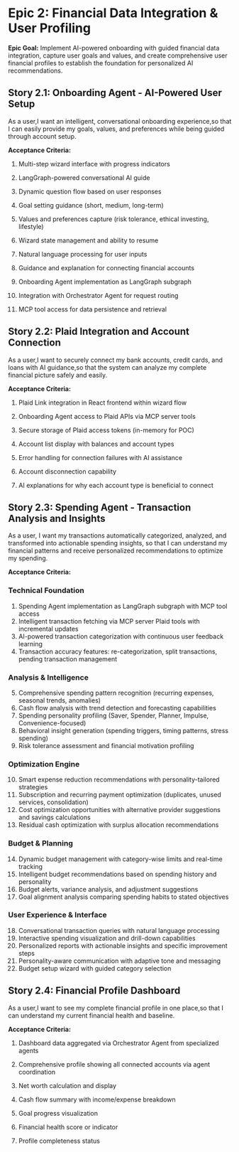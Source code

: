 # Epic 2: Financial Data Integration & User Profiling

**Epic Goal:** Implement AI-powered onboarding with guided financial data integration, capture user goals and values, and create comprehensive user financial profiles to establish the foundation for personalized AI recommendations.

## Story 2.1: Onboarding Agent - AI-Powered User Setup

As a user,I want an intelligent, conversational onboarding experience,so that I can easily provide my goals, values, and preferences while being guided through account setup.

**Acceptance Criteria:**

1.  Multi-step wizard interface with progress indicators
    
2.  LangGraph-powered conversational AI guide
    
3.  Dynamic question flow based on user responses
    
4.  Goal setting guidance (short, medium, long-term)
    
5.  Values and preferences capture (risk tolerance, ethical investing, lifestyle)
    
6.  Wizard state management and ability to resume
    
7.  Natural language processing for user inputs
    
8.  Guidance and explanation for connecting financial accounts
    
9.  Onboarding Agent implementation as LangGraph subgraph
    
10.  Integration with Orchestrator Agent for request routing
    
11.  MCP tool access for data persistence and retrieval
    

## Story 2.2: Plaid Integration and Account Connection

As a user,I want to securely connect my bank accounts, credit cards, and loans with AI guidance,so that the system can analyze my complete financial picture safely and easily.

**Acceptance Criteria:**

1.  Plaid Link integration in React frontend within wizard flow
    
2.  Onboarding Agent access to Plaid APIs via MCP server tools
    
3.  Secure storage of Plaid access tokens (in-memory for POC)
    
4.  Account list display with balances and account types
    
5.  Error handling for connection failures with AI assistance
    
6.  Account disconnection capability
    
7.  AI explanations for why each account type is beneficial to connect
    

## Story 2.3: Spending Agent - Transaction Analysis and Insights

As a user, I want my transactions automatically categorized, analyzed, and transformed into actionable spending insights, so that I can understand my financial patterns and receive personalized recommendations to optimize my spending.

**Acceptance Criteria:**

### Technical Foundation
1. Spending Agent implementation as LangGraph subgraph with MCP tool access
2. Intelligent transaction fetching via MCP server Plaid tools with incremental updates
3. AI-powered transaction categorization with continuous user feedback learning
4. Transaction accuracy features: re-categorization, split transactions, pending transaction management

### Analysis & Intelligence
5. Comprehensive spending pattern recognition (recurring expenses, seasonal trends, anomalies)
6. Cash flow analysis with trend detection and forecasting capabilities
7. Spending personality profiling (Saver, Spender, Planner, Impulse, Convenience-focused)
8. Behavioral insight generation (spending triggers, timing patterns, stress spending)
9. Risk tolerance assessment and financial motivation profiling

### Optimization Engine
10. Smart expense reduction recommendations with personality-tailored strategies
11. Subscription and recurring payment optimization (duplicates, unused services, consolidation)
12. Cost optimization opportunities with alternative provider suggestions and savings calculations
13. Residual cash optimization with surplus allocation recommendations

### Budget & Planning
14. Dynamic budget management with category-wise limits and real-time tracking
15. Intelligent budget recommendations based on spending history and personality
16. Budget alerts, variance analysis, and adjustment suggestions
17. Goal alignment analysis comparing spending habits to stated objectives

### User Experience & Interface
18. Conversational transaction queries with natural language processing
19. Interactive spending visualization and drill-down capabilities
20. Personalized reports with actionable insights and specific improvement steps
21. Personality-aware communication with adaptive tone and messaging
22. Budget setup wizard with guided category selection
    

## Story 2.4: Financial Profile Dashboard

As a user,I want to see my complete financial profile in one place,so that I can understand my current financial health and baseline.

**Acceptance Criteria:**

1.  Dashboard data aggregated via Orchestrator Agent from specialized agents
    
2.  Comprehensive profile showing all connected accounts via agent coordination
    
3.  Net worth calculation and display
    
4.  Cash flow summary with income/expense breakdown
    
5.  Goal progress visualization
    
6.  Financial health score or indicator
    
7.  Profile completeness status